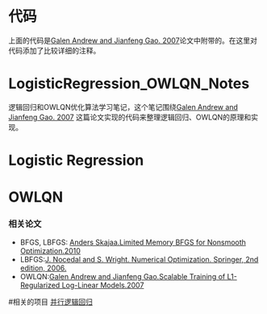# 代码
上面的代码是[Galen Andrew and Jianfeng Gao. 2007](http://research.microsoft.com/en-us/downloads/b1eb1016-1738-4bd5-83a9-370c9d498a03/default.aspx)论文中附带的。在这里对代码添加了比较详细的注释。

# LogisticRegression_OWLQN_Notes
逻辑回归和OWLQN优化算法学习笔记，这个笔记围绕[Galen Andrew and Jianfeng Gao. 2007](http://research.microsoft.com/en-us/downloads/b1eb1016-1738-4bd5-83a9-370c9d498a03/default.aspx)
这篇论文实现的代码来整理逻辑回归、OWLQN的原理和实现。

# Logistic Regression


# OWLQN
### 相关论文
* BFGS, LBFGS: [Anders Skajaa.Limited Memory BFGS for Nonsmooth Optimization.2010](http://www.cs.nyu.edu/overton/mstheses/skajaa/msthesis.pdf)
* LBFGS:[J. Nocedal and S. Wright. Numerical Optimization. Springer, 2nd
edition, 2006.](http://home.agh.edu.pl/~pba/pdfdoc/Numerical_Optimization.pdf)
* OWLQN:[Galen Andrew and Jianfeng Gao.Scalable Training of L1-Regularized Log-Linear Models.2007](http://research.microsoft.com/en-us/um/people/jfgao/paper/icml07scalable.pdf)

#相关的项目
[并行逻辑回归](https://github.com/strint/DML/tree/master/logistic_regression)
